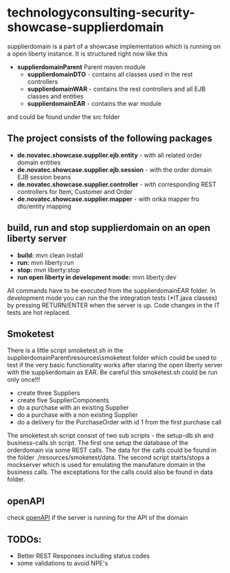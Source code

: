 # technologyconsulting-security-showcase-supplierdomain
supplierdomain is a part of a showcase implementation which is running on a open liberty instance. It is structured right now like this

- **supplierdomainParent** Parent maven module
    - **supplierdomainDTO** - contains all classes used in the rest controllers
    - **supplierdomainWAR** - contains the rest controllers and all EJB classes and entities
    - **supplierdomainEAR** - contains the war module

and could be found under the src folder

## The project consists of the following packages

- **de.novatec.showcase.supplier.ejb.entity** - with all related order domain entities
- **de.novatec.showcase.supplier.ejb.session** - with the order domain EJB session beans
- **de.novatec.showcase.supplier.controller** - with corresponding REST controllers for Item, Customer and Order
- **de.novatec.showcase.supplier.mapper** - with orika mapper fro dto/entity mapping


## build, run and stop supplierdomain on an open liberty server
- **build:** mvn clean install
- **run:** mvn liberty:run
- **stop:** mvn liberty:stop
- **run open liberty in development mode:** mvn liberty:dev

All commands have to be executed from the supplierdomainEAR folder. In development mode you can run the the integration tests (*IT.java classes) by pressing RETURN/ENTER when the server is up. Code changes in the IT tests are hot replaced.

## Smoketest
There is a little script smoketest.sh in the supplierdomainParent\resources\smoketest folder which could be used to test if the very basic functionality works after staring the open liberty server with the supplierdomain as EAR. Be careful this smoketest.sh could be run only once!!!

- create three Suppliers
- create five SupplierComponents
- do a purchase with an existing Supplier
- do a purchase with a non existing Supplier
- do a delivery for the PurchaseOrder with id 1 from the first purchase call

The smoketest.sh script consist of two sub scripts - the setup-db.sh and business-calls.sh script. The first one setup the database of the orderdomain via some REST calls. The data for the calls could be found in the folder ./resources/smoketest/data. The second script starts/stops a mockserver which is used for emulating the manufature domain in the business calls. The exceptations for the calls could also be found in data folder.

## openAPI
check [openAPI](http://localhost:9080/api/explorer/) if the server is running for the  API of the domain

## TODOs:

- Better REST Responses including status codes
- some validations to avoid NPE's

